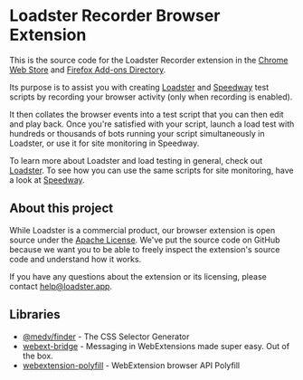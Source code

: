 # Loadster Recorder Browser Extension

This is the source code for the Loadster Recorder extension in the
[Chrome Web Store](https://chrome.google.com/webstore/detail/loadster-recorder/bkhfnmahbfjemfpgehoolkhhdhbidaan)
and [Firefox Add-ons Directory](https://addons.mozilla.org/en-US/firefox/addon/loadster-recorder/).

Its purpose is to assist you with creating [Loadster](https://loadster.app) and [Speedway](https://speedway.app)
test scripts by recording your browser activity (only when recording is enabled).

It then collates the browser events into a test script that you can then edit and play back.
Once you're satisfied with your script, launch a load test with hundreds or thousands
of bots running your script simultaneously in Loadster, or use it for site monitoring in Speedway.

To learn more about Loadster and load testing in general, check out [Loadster](https://loadster.app).
To see how you can use the same scripts for site monitoring, have a look at [Speedway](https://speedway.app).

## About this project

While Loadster is a commercial product, our browser extension is open source under the
[Apache License](LICENSE). We've put the source code on GitHub because we want you to be able to
freely inspect the extension's source code and understand how it works.

If you have any questions about the extension or its licensing, please contact [help@loadster.app](mailto:help@loadster.app).

## Libraries

* [@medv/finder](https://www.npmjs.com/package/@medv/finder) - The CSS Selector Generator
* [webext-bridge](https://www.npmjs.com/package/webext-bridge) - Messaging in WebExtensions made super easy. Out of the box.
* [webextension-polyfill](https://www.npmjs.com/package/webextension-polyfill) - WebExtension browser API Polyfill
